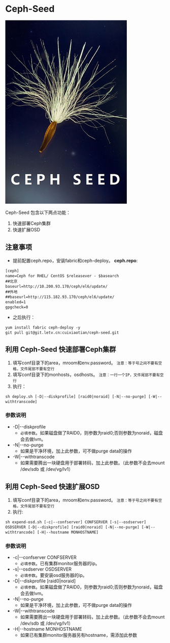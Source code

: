 # Ceph-Seed

![](ceph-seed.jpg)


Ceph-Seed 包含以下两点功能：

1. 快速部署Ceph集群
2. 快速扩展OSD

## 注意事项
- 提前配置ceph.repo，安装fabric和ceph-deploy。
**ceph.repo**:
```
[ceph]
name=Ceph for RHEL/ CentOS $releasever - $basearch
##北京
baseurl=http://10.200.93.170/ceph/el6/update/
##外地
##baseurl=http://115.182.93.170/ceph/el6/update/
enabled=1
gpgcheck=0
```

- 之后执行：
```
yum install fabric ceph-deploy -y
git pull git@git.letv.cn:cuixiaotian/ceph-seed.git
```

## 利用 Ceph-Seed 快速部署Ceph集群
1. 填写conf目录下的area，mroom和env.password。 `注意：等于号之间不要有空格，文件尾部不要有空行`
2. 填写conf目录下的monhosts，osdhosts。 `注意：一行一个IP，文件尾部不要有空行`
3. 执行：
```
sh deploy.sh [-D|--diskprofile] [raid0|noraid] [-N|--no-purge] [-W|--withtranscode]
```

### 参数说明
- -D|--diskprofile	
	- `必填参数`。如果磁盘做了RAID0，则参数为raid0;否则参数为noraid，磁盘会去做lvm。
- -N|--no-purge 	
	- 如果是干净环境，加上此参数，可不做purge data的操作
- -W|--withtranscode	
	- 如果需要腾出一块硬盘用于部署转码，加上此参数。（此参数不会去mount /dev/sdb 或 /dev/vg/lv1）


## 利用 Ceph-Seed 快速扩展OSD
1. 填写conf目录下的area，mroom和env.password。 `注意：等于号之间不要有空格，文件尾部不要有空行`
2. 执行:
```
sh expend-osd.sh [-c|--confserver] CONFSERVER [-s|--osdserver] OSDSERVER [-D|--diskprofile] [raid0|noraid] [-N|--no-purge] [-W|--withtrancode] [-H|--hostname MONHOSTNAME]
```

### 参数说明
- -c|--confserver CONFSERVER
	- `必填参数`。已有集群monitor服务器的ip。
- -s|--osdserver OSDSERVER
	- `必填参数`。要安装osd服务器的ip。
- -D|--diskprofile [raid0|noraid]
	- `必填参数`。如果磁盘做了RAID0，则参数为raid0;否则参数为noraid，磁盘会去做lvm。
- -N|--no-purge         
	- 如果是干净环境，加上此参数，可不做purge data的操作
- -W|--withtranscode    
	- 如果需要腾出一块硬盘用于部署转码，加上此参数。（此参数不会去mount /dev/sdb 或 /dev/vg/lv1）
- -H|--hostname MONHOSTNAME
	- 如果已有集群monitor服务器另有hostname，需添加此参数


